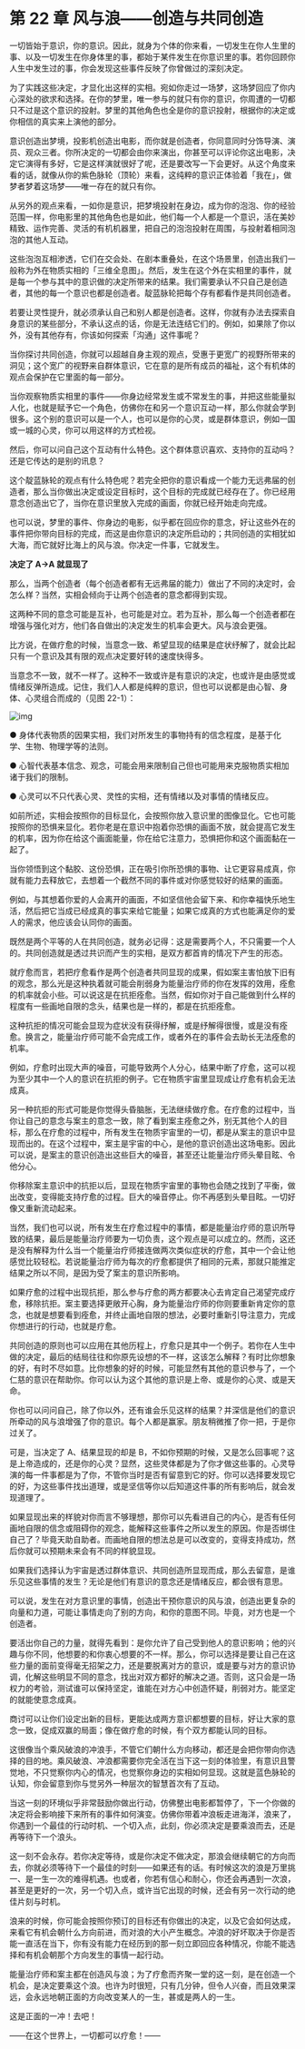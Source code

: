# 第 22 章 风与浪——创造与共同创造

一切皆始于意识，你的意识。因此，就身为个体的你来看，一切发生在你人生里的事、以及一切发生在你身体里的事，都始于某件发生在你意识里的事。若你回顾你人生中发生过的事，你会发现这些事件反映了你曾做过的深刻决定。

为了实践这些决定，才显化出这样的实相。宛如你走过一场梦，这场梦回应了你内心深处的欲求和选择。在你的梦里，唯一参与的就只有你的意识，你周遭的一切都只不过是这个意识的投射。梦里的其他角色也全是你的意识投射，根据你的决定或你相信的真实来上演他的部分。

意识创造出梦境，投影机创造出电影，而你就是创造者，你同意同时分饰导演、演员、观众三者。你所决定的一切都会由你来演出，你甚至可以评论你这出电影，决定它演得有多好，它是这样演就很好了呢，还是要改写一下会更好。从这个角度来看的话，就像从你的紫色脉轮（顶轮）来看，这纯粹的意识正体验着「我在」，做梦者梦着这场梦——唯一存在的就只有你。

从另外的观点来看，一如你是意识，把梦境投射在身边，成为你的泡泡、你的经验范围一样，你电影里的其他角色也是如此，他们每一个人都是一个意识，活在美妙精致、运作完善、灵活的有机机器里，把自己的泡泡投射在周围，与投射着相同泡泡的其他人互动。

这些泡泡互相渗透，它们在交会处、在剧本重叠处，在这个场景里，创造出我们一般称为外在物质实相的「三维全息图」。然后，发生在这个外在实相里的事件，就是每一个参与其中的意识做的决定所带来的结果。我们需要承认不只自己是创造者，其他的每一个意识也都是创造者。靛蓝脉轮把每个存有都看作是共同创造者。

若要让灵性提升，就必须承认自己和别人都是创造者。这样，你就有办法去探索自身意识的某些部分，不承认这点的话，你是无法连结它们的。例如，如果除了你以外，没有其他存有，你该如何探索「沟通」这件事呢？

当你探讨共同创造，你就可以超越自身主观的观点，受惠于更宽广的视野所带来的洞见；这个宽广的视野来自群体意识，它在意的是所有成员的福祉，这个有机体的观点会保护在它里面的每一部分。

当你观察物质实相里的事件——你身边经常发生或不常发生的事，并把这些能量拟人化，也就是赋予它一个角色，仿佛你在和另一个意识互动一样，那么你就会学到很多。这个别的意识可以是一个人，也可以是你的心灵，或是群体意识，例如一国或一城的心灵，你可以用这样的方式检视。

然后，你可以问自己这个互动有什么特色。这个群体意识喜欢、支持你的互动吗？还是它传达的是别的讯息？

这个靛蓝脉轮的观点有什么特色呢？若完全把你的意识看成一个能力无远弗届的创造者，那么当你做出决定或设定目标时，这个目标的完成就已经存在了。你已经用意念创造出它了，当你在意识里放入完成的画面，你就已经开始走向完成。

也可以说，梦里的事件、你身边的电影，似乎都在回应你的意念，好让这些外在的事件把你带向目标的完成，而这是由你意识的决定所启动的；共同创造的实相犹如大海，而它就好比海上的风与浪。你决定一件事，它就发生。

**决定了 A→A 就显现了**

那么，当两个创造者（每个创造者都有无远弗届的能力）做出了不同的决定时，会怎么样？当然，实相会倾向于让两个创造者的意念都得到实现。

这两种不同的意念可能是互补，也可能是对立。若为互补，那么每一个创造者都在增强与强化对方，他们各自做出的决定发生的机率会更大。风与浪会更强。

比方说，在做疗愈的时候，当意念一致、希望显现的结果是症状纾解了，就会比起只有一个意识及其有限的观点决定要好转的速度快得多。

当意念不一致，就不一样了。这种不一致或许是有意识的决定，也或许是由感觉或情绪反弹所造成。记住，我们人人都是纯粹的意识，但也可以说都是由心智、身体、心灵组合而成的（见图 22-1）：

![img](22-1.png)

● 身体代表物质的因果实相，我们对所发生的事物持有的信念程度，是基于化学、生物、物理学等的法则。

● 心智代表基本信念、观念，可能会用来限制自己但也可能用来克服物质实相加诸于我们的限制。

● 心灵可以不只代表心灵、灵性的实相，还有情绪以及对事情的情绪反应。

如前所述，实相会按照你的目标显化，会按照你放入意识里的图像显化。它也可能按照你的恐惧来显化。若你老是在意识中抱着你恐惧的画面不放，就会提高它发生的机率，因为你在给这个画面能量，你在给它注意力，恐惧把你和这个画面黏在一起了。

当你领悟到这个黏胶、这份恐惧，正在吸引你所恐惧的事物、让它更容易成真，你就有能力去释放它，去想着一个截然不同的事件或对你感觉较好的结果的画面。

例如，与其想着你爱的人会离开的画面，不如坚信他会留下来、和你幸福快乐地生活，然后把它当成已经成真的事实来给它能量；如果它成真的方式也能满足你的爱人的需求，他应该会认同你的画面。

既然是两个平等的人在共同创造，就务必记得：这是需要两个人，不只需要一个人的。共同创造就是透过共识而产生的实相，是双方都首肯的情况下产生的形态。

就疗愈而言，若把疗愈看作是两个创造者共同显现的成果，假如案主害怕放下旧有的观念，那么光是这种执着就可能会削弱身为能量治疗师的你在发挥的效用，痊愈的机率就会小些。可以说这是在抗拒痊愈。当然，假如你对于自己能做到什么样的程度有一些画地自限的念头，结果也是一样的，都是在抗拒痊愈。

这种抗拒的情况可能会显现为症状没有获得纾解，或是纾解得很慢，或是没有痊愈。换言之，能量治疗师可能不会完成工作，或者外在的事件会去助长无法痊愈的机率。

例如，疗愈时出现大声的噪音，可能导致两个人分心，结果中断了疗愈，这可以视为至少其中一个人的意识在抗拒的例子。它在物质宇宙里显现成让疗愈有机会无法成真。

另一种抗拒的形式可能是你觉得头昏脑胀，无法继续做疗愈。在疗愈的过程中，当你让自己的意念与案主的意念一致，除了看到案主痊愈之外，别无其他个人的目标，那么在疗愈的过程中，所有发生在物质宇宙里的一切，都是从案主的意识中显现而出的。在这个过程中，案主是宇宙的中心，是他的意识创造出这场电影。因此可以说，是案主的意识创造出这些巨大的噪音，甚至还让能量治疗师头晕目眩、令他分心。

你移除案主意识中的抗拒以后，显现在物质宇宙里的事物也会随之找到了平衡，做出改变，变得能支持疗愈的过程。巨大的噪音停止。你不再感到头晕目眩。一切好像又重新流动起来。

当然，我们也可以说，所有发生在疗愈过程中的事情，都是能量治疗师的意识所导致的结果，最后是能量治疗师要为一切负责，这个观点是可以成立的。然而，这还是没有解释为什么当一个能量治疗师接连做两次类似症状的疗愈，其中一个会让他感觉比较轻松。若说能量治疗师为每次的疗愈都提供了相同的元素，那就只能推定结果之所以不同，是因为受了案主的意识所影响。

如果疗愈的过程中出现抗拒，那么参与疗愈的两方都要决心去肯定自己渴望完成疗愈，移除抗拒。案主要选择更敞开心胸，身为能量治疗师的你则要重新肯定你的意念，也就是想要看到痊愈，并终止画地自限的想法，必要时重新引导注意力，完成你想进行的行动，也就是疗愈。

共同创造的原则也可以应用在其他历程上，疗愈只是其中一个例子。若你在人生中做的决定，最后的结局往往和你原先设想的不一样，这该怎么解释？有时比你想象的好，有时不尽如意。比你想象的好的时候，可能显然有其他的意识参与了，一个仁慈的意识在帮助你。你可以认为这个其他的意识是上帝、或是你的心灵、或是天命。

你也可以问问自己，除了你以外，还有谁会乐见这样的结果？并深信是他们的意识所牵动的风与浪增强了你的意识。每个人都是赢家。朋友稍微推了你一把，于是你过关了。

可是，当决定了 A、结果显现的却是 B，不如你预期的时候，又是怎么回事呢？这是上帝造成的，还是你的心灵？显然，这些灵体都是为了你才做这些事的。心灵导演的每一件事都是为了你，不管你当时是否有留意到它的好。你可以选择要发现它的好，为这些事件找出道理，或是坚信等你以后知道这件事的所有影响后，就会发现道理了。

如果显现出来的样貌对你而言不够理想，那你可以先看进自己的内心，是否有任何画地自限的信念或阻碍你的观念，能解释这些事件之所以发生的原因。你是否绑住自己了？毕竟天助自助者。而画地自限的想法总是可以改变的，变得支持成功，然后你就可以预期未来会有不同的样貌显现。

如果我们选择认为宇宙是透过群体意识、共同创造所显现而成，那么去留意，是谁乐见这些事情的发生？无论是他们有意识的意念还是情绪反应，都会很有意思。

可以说，发生在对方意识里的事情，创造出干预你意识的风与浪，创造出更复杂的向量和力道，可能让事情走向了别的方向，和你的意图不同。毕竟，对方也是一个创造者。

要活出你自己的力量，就得先看到：是你允许了自己受到他人的意识影响；他的兴趣与你不同，他想要的和你衷心想要的不一样。那么，你可以选择是要让自己在这些力量的面前变得毫无招架之力，还是要脱离对方的意识，或是要与对方的意识协调，化解这些明显不同的意念，找出对双方都好的解决之道。否则，这只会是一场权力的考验，测试谁可以保持坚定，谁能在对方心中创造怀疑，削弱对方。能坚定的就能使意念成真。

商讨可以让你们设定出新的目标，更能达成两方意识都想要的目标，好让大家的意念一致，促成双赢的局面；像在做疗愈的时候，有个双方都能认同的目标。

这很像当个乘风破浪的冲浪手，不管它们朝什么方向移动，都还是会把你带向你选择的目的地。乘风破浪、冲浪都需要你完全活在当下这一刻的体验里，有意识且警觉地，不只觉察你内心的情况，也觉察你身边的实相如何显现。这就是蓝色脉轮的认知，你会留意到你与觉另外一种层次的智慧首次有了互动。

当这一刻的环境似乎非常鼓励你做出行动，仿佛整出电影都暂停了，下一个你做的决定将会影响接下来所有的事件如何演变。仿佛你带着冲浪板走进海洋，浪来了，你遇到一个最佳的行动时机、一个切入点，此刻，你必须决定是要乘浪而去，还是再等待下一个浪头。

这一刻不会永存。若你决定等待，或是你决定不做决定，那浪会继续朝它的方向而去，你就必须等待下一个最佳的时刻——如果还有的话。有时候这次的浪是万里挑一、是一生一次的难得机遇。也或者，你若有信心和耐心，你还会再遇到一次浪，甚至是更好的一次，另一个切入点，或许当它出现的时候，还会有另一次行动的绝佳片刻与时机。

浪来的时候，你可能会按照你预订的目标还有你做出的决定，以及它会如何达成，来看它有机会朝什么方向前进，而对浪的大小产生概念。冲浪的好坏取决于你是否能一直活在当下，你有没有能力在经历到的那一刻立即回应各种情况，你能不能选择和有机会朝那个方向发生的事情一起行动。

能量治疗师和案主都在创造风与浪；为了疗愈而齐聚一堂的这一刻，是在创造一个机会，是决定要乘这个浪。也许为时很短，只有几分钟，但令人兴奋，而且效果深远，会永远地朝正面的方向改变某人的一生，甚或是两人的一生。

这是正面的一冲！去吧！

——在这个世界上，一切都可以疗愈！——
